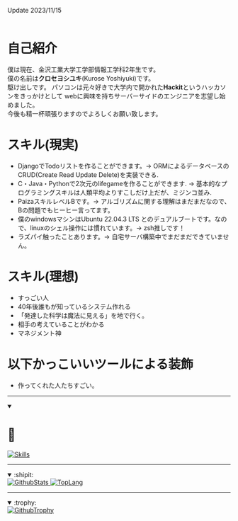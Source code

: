 Update 2023/11/15<br>
<br>
# 自己紹介
僕は現在、金沢工業大学工学部情報工学科2年生です。<br>
僕の名前は**クロセヨシユキ**(Kurose Yoshiyuki)です。<br>
駆け出しです。
パソコンは元々好きで大学内で開かれた**Hackit**というハッカソンをきっかけとして
webに興味を持ちサーバーサイドのエンジニアを志望し始めました。<br>
今後も精一杯頑張りますのでよろしくお願い致します。<br>

# スキル(現実)
- DjangoでTodoリストを作ることができます。-> ORMによるデータベースのCRUD(Create Read Update Delete)を実装できる.
- C・Java・Pythonで2次元のlifegameを作ることができます. -> 基本的なプログラミングスキルは人類平均よりすこしだけ上だが、ミジンコ並み.
- PaizaスキルレベルBです。-> アルゴリズムに関する理解はまだまだなので、Bの問題でもヒーヒー言ってます。
- 僕のwindowsマシンはUbuntu 22.04.3 LTS とのデュアルブートです。なので、linuxのシェル操作には慣れています。-> zsh推しです！
- ラズパイ触ったことあります。-> 自宅サーバ構築中でまだまだできていません。

# スキル(理想)
- すっごい人
- 40年後誰もが知っているシステム作れる
- 「発達した科学は魔法に見える」を地で行く。
- 相手の考えていることがわかる
- マネジメント神

# 以下かっこいいツールによる装飾
- 作ってくれた人たちすごい。

--- 
<details open>
  <summary>

# 🎴
  </summary>
  <a href="https://skillicons.dev">
    <img src="https://skillicons.dev/icons?i=github,git,vim,python,django,vscode"
    alt="Skills"
    loading="lazy"
    >
  </a>
</details>

---

<details open>
  <summary><span class="status">:shipit:</span></summary>
  <div>
    <a href="">
      <img
        src="https://github-readme-stats.vercel.app/api?username=yoshiyuki-140&theme=blueberry&count_private=true&hide_border=true&line_height=20"
        alt="GithubStats"
        loading="lazy">
    </a>
    <a href="">
      <img
        src="https://github-readme-stats.vercel.app/api/top-langs/?username=yoshiyuki-140&layout=compact&theme=blueberry&count_private=true&hide_border=true"
        alt="TopLang"
        loading="lazy">
    </a>
  </div>
</details>

---

<details open>
  <summary>:trophy:</summary>
  <a href="">
    <img src="https://github-profile-trophy.vercel.app/?username=yoshiyuki-140&row=2&column=4&theme=radical"
      alt="GithubTrophy"
      loading="lazy">
  </a>
</details>
